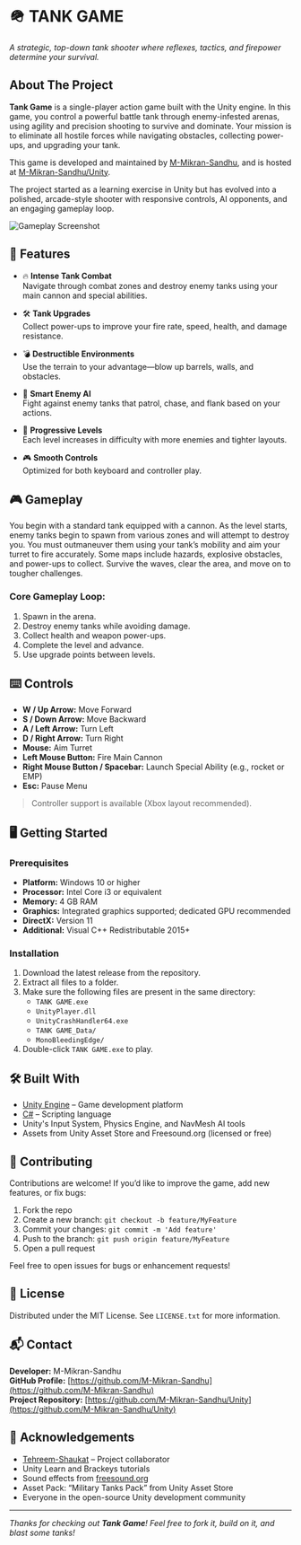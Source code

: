 # 🪖 TANK GAME

_A strategic, top-down tank shooter where reflexes, tactics, and firepower determine your survival._

## About The Project

**Tank Game** is a single-player action game built with the Unity engine. In this game, you control a powerful battle tank through enemy-infested arenas, using agility and precision shooting to survive and dominate. Your mission is to eliminate all hostile forces while navigating obstacles, collecting power-ups, and upgrading your tank.

This game is developed and maintained by [M-Mikran-Sandhu](https://github.com/M-Mikran-Sandhu), and is hosted at [M-Mikran-Sandhu/Unity](https://github.com/M-Mikran-Sandhu/Unity).  

The project started as a learning exercise in Unity but has evolved into a polished, arcade-style shooter with responsive controls, AI opponents, and an engaging gameplay loop.

![Gameplay Screenshot](Assets/Screenshots/gameplay.png) <!-- Replace with real image -->

## 🧩 Features

- 🔥 **Intense Tank Combat**  
  Navigate through combat zones and destroy enemy tanks using your main cannon and special abilities.

- 🛠️ **Tank Upgrades**  
  Collect power-ups to improve your fire rate, speed, health, and damage resistance.

- 💣 **Destructible Environments**  
  Use the terrain to your advantage—blow up barrels, walls, and obstacles.

- 🤖 **Smart Enemy AI**  
  Fight against enemy tanks that patrol, chase, and flank based on your actions.

- 🧭 **Progressive Levels**  
  Each level increases in difficulty with more enemies and tighter layouts.

- 🎮 **Smooth Controls**  
  Optimized for both keyboard and controller play.

## 🎮 Gameplay

You begin with a standard tank equipped with a cannon. As the level starts, enemy tanks begin to spawn from various zones and will attempt to destroy you. You must outmaneuver them using your tank’s mobility and aim your turret to fire accurately. Some maps include hazards, explosive obstacles, and power-ups to collect. Survive the waves, clear the area, and move on to tougher challenges.

### Core Gameplay Loop:
1. Spawn in the arena.
2. Destroy enemy tanks while avoiding damage.
3. Collect health and weapon power-ups.
4. Complete the level and advance.
5. Use upgrade points between levels.

## ⌨️ Controls

- **W / Up Arrow:** Move Forward  
- **S / Down Arrow:** Move Backward  
- **A / Left Arrow:** Turn Left  
- **D / Right Arrow:** Turn Right  
- **Mouse:** Aim Turret  
- **Left Mouse Button:** Fire Main Cannon  
- **Right Mouse Button / Spacebar:** Launch Special Ability (e.g., rocket or EMP)  
- **Esc:** Pause Menu

> Controller support is available (Xbox layout recommended).

## 🖥️ Getting Started

### Prerequisites

- **Platform:** Windows 10 or higher  
- **Processor:** Intel Core i3 or equivalent  
- **Memory:** 4 GB RAM  
- **Graphics:** Integrated graphics supported; dedicated GPU recommended  
- **DirectX:** Version 11  
- **Additional:** Visual C++ Redistributable 2015+

### Installation

1. Download the latest release from the repository.
2. Extract all files to a folder.
3. Make sure the following files are present in the same directory:
    - `TANK GAME.exe`
    - `UnityPlayer.dll`
    - `UnityCrashHandler64.exe`
    - `TANK GAME_Data/`
    - `MonoBleedingEdge/`
4. Double-click `TANK GAME.exe` to play.

## 🛠️ Built With

- [Unity Engine](https://unity.com/) – Game development platform  
- [C#](https://learn.microsoft.com/en-us/dotnet/csharp/) – Scripting language  
- Unity's Input System, Physics Engine, and NavMesh AI tools  
- Assets from Unity Asset Store and Freesound.org (licensed or free)

## 🤝 Contributing

Contributions are welcome! If you’d like to improve the game, add new features, or fix bugs:

1. Fork the repo  
2. Create a new branch: `git checkout -b feature/MyFeature`  
3. Commit your changes: `git commit -m 'Add feature'`  
4. Push to the branch: `git push origin feature/MyFeature`  
5. Open a pull request

Feel free to open issues for bugs or enhancement requests!

## 🧾 License

Distributed under the MIT License. See `LICENSE.txt` for more information.

## 📬 Contact

**Developer:** M-Mikran-Sandhu  
**GitHub Profile:** [https://github.com/M-Mikran-Sandhu](https://github.com/M-Mikran-Sandhu)  
**Project Repository:** [https://github.com/M-Mikran-Sandhu/Unity](https://github.com/M-Mikran-Sandhu/Unity)

## 🙏 Acknowledgements

- [Tehreem-Shaukat](https://github.com/Tehreem-Shaukat) – Project collaborator  
- Unity Learn and Brackeys tutorials  
- Sound effects from [freesound.org](https://freesound.org)  
- Asset Pack: “Military Tanks Pack” from Unity Asset Store  
- Everyone in the open-source Unity development community

---

_Thanks for checking out **Tank Game**! Feel free to fork it, build on it, and blast some tanks!_
